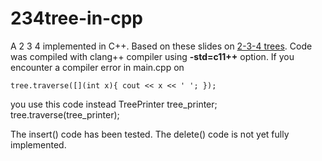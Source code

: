 234tree-in-cpp
=============

A 2 3 4 implemented in C++. Based on these slides on [2-3-4 trees](http://www.unf.edu/~broggio/cop3540/Chapter%2010%20-%202-3-4%20Trees%20-%20Part%201.ppt).
Code was compiled with clang++ compiler using **-std=c11++** option. If you encounter a compiler error in main.cpp on 

    tree.traverse([](int x){ cout << x << ' '; }); 

you use this code instead
    TreePrinter tree_printer;
    tree.traverse(tree_printer);

The insert() code has been tested. The delete() code is not yet fully implemented. 
